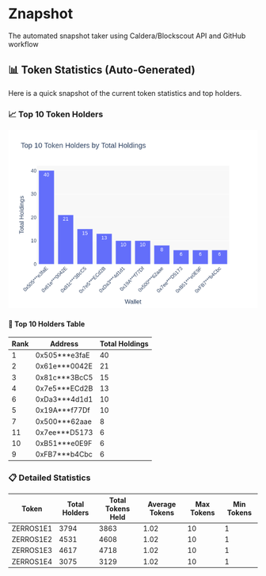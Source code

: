 
# Znapshot
The automated snapshot taker using Caldera/Blockscout API and GitHub workflow 

## 📊 Token Statistics (Auto-Generated)

Here is a quick snapshot of the current token statistics and top holders.

### 📈 Top 10 Token Holders

![Top Holders Chart](top_10_holders_chart.png)

#### 🔢 Top 10 Holders Table

| Rank | Address | Total Holdings |
|------|---------|----------------|
| 1 | 0x505***e3faE | 40 |
| 2 | 0x61e***0042E | 21 |
| 3 | 0x81c***3BcC5 | 15 |
| 4 | 0x7e5***ECd2B | 13 |
| 6 | 0xDa3***4d1d1 | 10 |
| 5 | 0x19A***f77Df | 10 |
| 7 | 0x500***62aae | 8 |
| 11 | 0x7ee***D5173 | 6 |
| 10 | 0xB51***e0E9F | 6 |
| 9 | 0xFB7***b4Cbc | 6 |


### 📋 Detailed Statistics

| Token | Total Holders | Total Tokens Held | Average Tokens | Max Tokens | Min Tokens |
|-------|----------------|--------------------|----------------|-------------|-------------|
| ZERROS1E1 | 3794 | 3863 | 1.02 | 10 | 1 |
| ZERROS1E2 | 4531 | 4608 | 1.02 | 10 | 1 |
| ZERROS1E3 | 4617 | 4718 | 1.02 | 10 | 1 |
| ZERROS1E4 | 3075 | 3129 | 1.02 | 10 | 1 |

